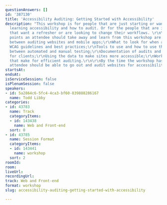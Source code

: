 ```yaml
---
questionAnswers: []
id: '387130'
title: 'Accessibility Auditing: Getting Started with Accessibility'
description: "This workshop is for people that are just starting or want to get started
  learning accessibility and how to audit. Or for the people that are in Accessibility
  that want a refresher or are looking to change their workflows. \r\n\r\nThe overall
  points an attendee should take away and learn from this workshop are:\r\n\r\nDifferences
  between auditing websites and mobile apps;\r\nWhat to look for when auditing;\r\nThe
  WCAG guidelines and best practices;\r\nTools to use and how to use them;\r\nDifferences
  between automated and manual testing;\r\nDocumentation of audits and scoring them
  for clients;\r\nUsing the data to make sites more accessible;\r\nWorkflows and toolkits
  that make for efficient auditing.\r\n\r\nBy the time the workshop has ended, the
  attendee should be able to go out and audit websites for accessibility.\r\n"
startsAt: 
endsAt: 
isServiceSession: false
isPlenumSession: false
speakers:
- id: 5a2864c6-5fc4-4ca3-bf60-839888286167
  name: Todd Libby
categories:
- id: 43783
  name: Track
  categoryItems:
  - id: 143438
    name: Web and Front-end
  sort: 0
- id: 43785
  name: Session Format
  categoryItems:
  - id: 143441
    name: workshop
  sort: 2
roomId: 
room: 
liveUrl: 
recordingUrl: 
track: Web and Front-end
format: workshop
slug: accessibility-auditing-getting-started-with-accessibility

---
```

